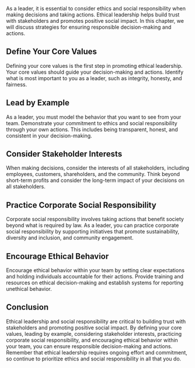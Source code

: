 
As a leader, it is essential to consider ethics and social responsibility when making decisions and taking actions. Ethical leadership helps build trust with stakeholders and promotes positive social impact. In this chapter, we will discuss strategies for ensuring responsible decision-making and actions.

Define Your Core Values
-----------------------

Defining your core values is the first step in promoting ethical leadership. Your core values should guide your decision-making and actions. Identify what is most important to you as a leader, such as integrity, honesty, and fairness.

Lead by Example
---------------

As a leader, you must model the behavior that you want to see from your team. Demonstrate your commitment to ethics and social responsibility through your own actions. This includes being transparent, honest, and consistent in your decision-making.

Consider Stakeholder Interests
------------------------------

When making decisions, consider the interests of all stakeholders, including employees, customers, shareholders, and the community. Think beyond short-term profits and consider the long-term impact of your decisions on all stakeholders.

Practice Corporate Social Responsibility
----------------------------------------

Corporate social responsibility involves taking actions that benefit society beyond what is required by law. As a leader, you can practice corporate social responsibility by supporting initiatives that promote sustainability, diversity and inclusion, and community engagement.

Encourage Ethical Behavior
--------------------------

Encourage ethical behavior within your team by setting clear expectations and holding individuals accountable for their actions. Provide training and resources on ethical decision-making and establish systems for reporting unethical behavior.

Conclusion
----------

Ethical leadership and social responsibility are critical to building trust with stakeholders and promoting positive social impact. By defining your core values, leading by example, considering stakeholder interests, practicing corporate social responsibility, and encouraging ethical behavior within your team, you can ensure responsible decision-making and actions. Remember that ethical leadership requires ongoing effort and commitment, so continue to prioritize ethics and social responsibility in all that you do.
